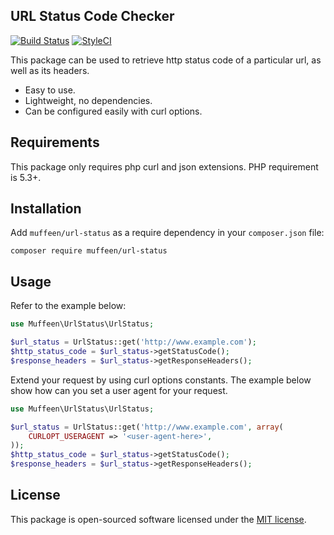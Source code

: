 
## URL Status Code Checker
[![Build Status](https://img.shields.io/travis/mrethical/url-status/master.svg?style=flat-square)](https://travis-ci.com/mrethical/url-status)
[![StyleCI](https://github.styleci.io/repos/163670312/shield?branch=master)](https://github.styleci.io/repos/163670312)

This package can be used to retrieve http status code of a particular url, as well as its headers.

- Easy to use.
- Lightweight, no dependencies.
- Can be configured easily with curl options.

## Requirements

This package only requires php curl and json extensions. PHP requirement is 5.3+.

## Installation

Add `muffeen/url-status` as a require dependency in your `composer.json` file:
```text
composer require muffeen/url-status 
```

## Usage

Refer to the example below:
```php
use Muffeen\UrlStatus\UrlStatus;

$url_status = UrlStatus::get('http://www.example.com');
$http_status_code = $url_status->getStatusCode();
$response_headers = $url_status->getResponseHeaders();
```
Extend your request by using curl options constants. The example below show how can you set a user agent for your request.
```php
use Muffeen\UrlStatus\UrlStatus;

$url_status = UrlStatus::get('http://www.example.com', array(
    CURLOPT_USERAGENT => '<user-agent-here>',
));
$http_status_code = $url_status->getStatusCode();
$response_headers = $url_status->getResponseHeaders();
```

## License

This package is open-sourced software licensed under the [MIT license](https://opensource.org/licenses/MIT).
